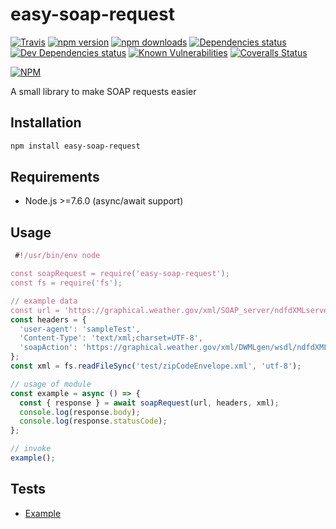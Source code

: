 # easy-soap-request

[![Travis](https://img.shields.io/travis/circa10a/easy-soap-request.svg?style=flat-square)](https://travis-ci.org/circa10a/easy-soap-request)
[![npm version](https://img.shields.io/npm/v/easy-soap-request.svg?style=flat-square)](https://www.npmjs.com/package/easy-soap-request)
[![npm downloads](https://img.shields.io/npm/dm/easy-soap-request.svg?style=flat-square)](https://npm-stat.com/charts.html?package=easy-soap-request&from=2018-03-29)
[![Dependencies status](https://img.shields.io/david/circa10a/easy-soap-request.svg?style=flat-square)](https://david-dm.org/circa10a/easy-soap-request#info=dependencies)
[![Dev Dependencies status](https://img.shields.io/david/dev/circa10a/easy-soap-request.svg?style=flat-square)](https://david-dm.org/circa10a/easy-soap-request?type=dev)
[![Known Vulnerabilities](https://snyk.io/test/github/circa10a/easy-soap-request/badge.svg?style=flat-square)](https://snyk.io/test/github/circa10a/easy-soap-request?targetFile=package.json)
[![Coveralls Status](https://img.shields.io/coveralls/github/circa10a/easy-soap-request.svg?style=flat-square)](https://coveralls.io/github/circa10a/easy-soap-request)

[![NPM](https://nodei.co/npm/easy-soap-request.png?downloads=true&downloadRank=true&stars=true)](https://nodei.co/npm/easy-soap-request)

A small library to make SOAP requests easier

## Installation

```bash
npm install easy-soap-request
```

## Requirements
  - Node.js >=7.6.0 (async/await support)

## Usage

```javascript
 #!/usr/bin/env node

const soapRequest = require('easy-soap-request');
const fs = require('fs');

// example data
const url = 'https://graphical.weather.gov/xml/SOAP_server/ndfdXMLserver.php';
const headers = {
  'user-agent': 'sampleTest',
  'Content-Type': 'text/xml;charset=UTF-8',
  'soapAction': 'https://graphical.weather.gov/xml/DWMLgen/wsdl/ndfdXML.wsdl#LatLonListZipCode',
};
const xml = fs.readFileSync('test/zipCodeEnvelope.xml', 'utf-8');

// usage of module
const example = async () => {
  const { response } = await soapRequest(url, headers, xml);
  console.log(response.body);
  console.log(response.statusCode);
};

// invoke
example();
```

## Tests

* [Example](https://github.com/circa10a/easy-soap-request/tree/master/test)
